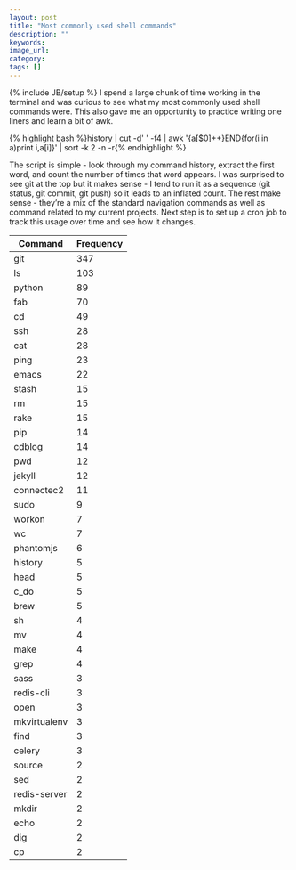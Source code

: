 ```yaml
---
layout: post
title: "Most commonly used shell commands"
description: ""
keywords:
image_url:
category:
tags: []
---
```

{% include JB/setup %}
I spend a large chunk of time working in the terminal and was curious to see what my most commonly used shell commands were. This also gave me an opportunity to practice writing one liners and learn a bit of awk.

{% highlight bash %}history | cut -d' ' -f4 | awk '{a[$0]++}END{for(i in a)print i,a[i]}' | sort -k 2 -n -r{% endhighlight %}

The script is simple - look through my command history, extract the first word, and count the number of times that word appears. I was surprised to see git at the top but it makes sense - I tend to run it as a sequence (git status, git commit, git push) so it leads to an inflated count. The rest make sense - they’re a mix of the standard navigation commands as well as command related to my current projects. Next step is to set up a cron job to track this usage over time and see how it changes.

<table class="table"><thead><tr><th>Command</th><th>Frequency</th></tr></thead><tbody><tr><td>git</td><td>347</td></tr><tr><td>ls</td><td>103</td></tr><tr><td>python</td><td>89</td></tr><tr><td>fab</td><td>70</td></tr><tr><td>cd</td><td>49</td></tr><tr><td>ssh</td><td>28</td></tr><tr><td>cat</td><td>28</td></tr><tr><td>ping</td><td>23</td></tr><tr><td>emacs</td><td>22</td></tr><tr><td>stash</td><td>15</td></tr><tr><td>rm</td><td>15</td></tr><tr><td>rake</td><td>15</td></tr><tr><td>pip</td><td>14</td></tr><tr><td>cdblog</td><td>14</td></tr><tr><td>pwd</td><td>12</td></tr><tr><td>jekyll</td><td>12</td></tr><tr><td>connectec2</td><td>11</td></tr><tr><td>sudo</td><td>9</td></tr><tr><td>workon</td><td>7</td></tr><tr><td>wc</td><td>7</td></tr><tr><td>phantomjs</td><td>6</td></tr><tr><td>history</td><td>5</td></tr><tr><td>head</td><td>5</td></tr><tr><td>c_do</td><td>5</td></tr><tr><td>brew</td><td>5</td></tr><tr><td>sh</td><td>4</td></tr><tr><td>mv</td><td>4</td></tr><tr><td>make</td><td>4</td></tr><tr><td>grep</td><td>4</td></tr><tr><td>sass</td><td>3</td></tr><tr><td>redis-cli</td><td>3</td></tr><tr><td>open</td><td>3</td></tr><tr><td>mkvirtualenv</td><td>3</td></tr><tr><td>find</td><td>3</td></tr><tr><td>celery</td><td>3</td></tr><tr><td>source</td><td>2</td></tr><tr><td>sed</td><td>2</td></tr><tr><td>redis-server</td><td>2</td></tr><tr><td>mkdir</td><td>2</td></tr><tr><td>echo</td><td>2</td></tr><tr><td>dig</td><td>2</td></tr><tr><td>cp</td><td>2</td></tr></tbody></table>
